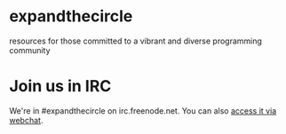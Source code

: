 expandthecircle
===============

resources for those committed to a vibrant and diverse programming community

# Join us in IRC
We're in #expandthecircle on irc.freenode.net. You can also [access it via webchat](https://webchat.freenode.net/?channels=expandthecircle).

